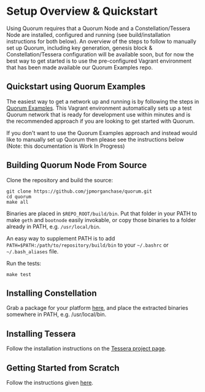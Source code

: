 # Setup Overview & Quickstart

Using Quorum requires that a Quorum Node and a Constellation/Tessera Node are installed, configured and
running (see build/installation instructions for both below). An overview of the steps to follow to manually set up Quorum, including key generation, genesis block & Constellation/Tessera configuration will be available soon, but for now the best way to get started is to use the pre-configured Vagrant environment that has been made available our Quorum Examples repo. 

## Quickstart using Quorum Examples

The easiest way to get a network up and running is by following the steps in [Quorum Examples](../Quorum-Examples). This Vagrant environment automatically sets up a test Quorum network that is ready for development use within minutes and is the recommended approach if you are looking to get started with Quorum.

If you don't want to use the Quorum Examples approach and instead would like to manually set up Quorum then please see the instructions below (Note: this documentation is Work In Progress)

## Building Quorum Node From Source

Clone the repository and build the source:

```
git clone https://github.com/jpmorganchase/quorum.git
cd quorum
make all
```

Binaries are placed in `$REPO_ROOT/build/bin`. Put that folder in your PATH to make `geth` and `bootnode` easily invokable, or copy those binaries to a folder already in PATH, e.g. `/usr/local/bin`.

An easy way to supplement PATH is to add `PATH=$PATH:/path/to/repository/build/bin` to your `~/.bashrc` or `~/.bash_aliases` file.

Run the tests:

```
make test
```

## Installing Constellation
Grab a package for your platform [here](https://github.com/jpmorganchase/constellation/releases), and place the extracted binaries somewhere in PATH, e.g. /usr/local/bin.

## Installing Tessera
Follow the installation instructions on the [Tessera project page](https://github.com/jpmorganchase/tessera).

## Getting Started from Scratch
Follow the instructions given [here](../Getting-Started-From-Scratch).

